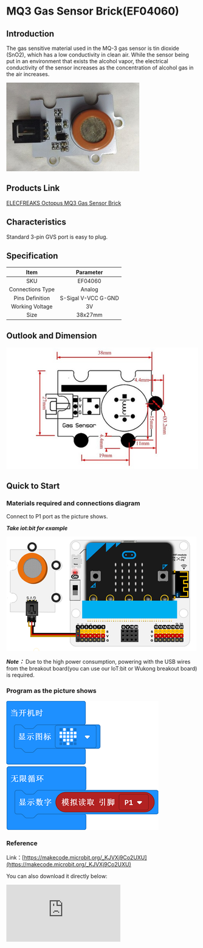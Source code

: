 # MQ3 Gas Sensor Brick(EF04060)

## Introduction

The gas sensitive material used in the MQ-3 gas sensor is tin dioxide (SnO2), which has a low conductivity in clean air. While the sensor being put in an environment that exists the alcohol vapor, the electrical conductivity of the sensor increases as the concentration of alcohol gas in the air increases.

![](./images/04060_01.png)

## Products Link

[ELECFREAKS Octopus MQ3 Gas Sensor Brick](https://shop.elecfreaks.com/products/elecfreaks-octopus-mq3-gas-sensor-brick?_pos=1&_sid=2303d0c3a&_ss=r)


## Characteristics

 Standard 3-pin GVS port is easy to plug.

## Specification


Item | Parameter
:-: | :-:
SKU|EF04060
Connections Type|Analog
Pins Definition|S-Sigal V-VCC G-GND
Working Voltage|3V
Size|38x27mm


## Outlook and Dimension


![](./images/04060_02.png)

## Quick to Start


### Materials required and connections diagram


 Connect to P1 port as the picture shows.

***Take iot:bit for example***



![](./images/04060_03.png)


***Note：*** Due to the high power consumption, powering with the USB wires from the breakout board(you can use our IoT:bit or Wukong breakout board) is required.


### Program as the picture shows

![](./images/04060_04.png)


### Reference
Link：[https://makecode.microbit.org/_KJVXj9Co2UXU](https://makecode.microbit.org/_KJVXj9Co2UXU)

You can also download it directly below:


<div
    style={{
        position: 'relative',
        paddingBottom: '60%',
        overflow: 'hidden',
    }}
>
    <iframe
        src="https://makecode.microbit.org/_DdAU5d4kMJDh"
        frameborder="0"
        sandbox="allow-popups allow-forms allow-scripts allow-same-origin"
        style={{
            position: 'absolute',
            width: '100%',
            height: '100%',
        }}
    />
</div>


### Result
 Preheat it for 3 minutes after connections, detect the alcohol gas by approaching the probes to the gas while the returned value is almost stable.
 With the change of the alcohol gas's concentration, the returned value gets bigger with the growing of it.


## Revelent Case


## Technical File
